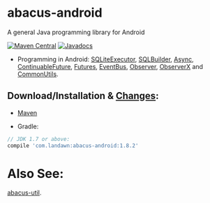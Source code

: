 # abacus-android
A general Java programming library for Android 

[![Maven Central](https://img.shields.io/maven-central/v/com.landawn/abacus-android.svg)](https://maven-badges.herokuapp.com/maven-central/com.landawn/abacus-android/)
[![Javadocs](https://www.javadoc.io/badge/com.landawn/abacus-android.svg)](https://www.javadoc.io/doc/com.landawn/abacus-android)


* Programming in Android: 
[SQLiteExecutor](https://cdn.staticaly.com/gh/landawn/abacus-android/master/docs/SQLiteExecutor_view.html), 
[SQLBuilder](https://cdn.staticaly.com/gh/landawn/abacus-android/master/docs/SQLBuilder_view.html), 
[Async](https://cdn.staticaly.com/gh/landawn/abacus-android/master/docs/Async_Android_view.html), 
[ContinuableFuture](https://cdn.staticaly.com/gh/landawn/abacus-android/master/docs/ContinuableFuture_Android_view.html), 
[Futures](https://cdn.staticaly.com/gh/landawn/abacus-android/master/docs/Futures_Android_view.html), 
[EventBus](https://cdn.staticaly.com/gh/landawn/abacus-android/master/docs/EventBus_view.html), 
[Observer](https://cdn.staticaly.com/gh/landawn/abacus-android/master/docs/Observer_view.html), 
[ObserverX](https://cdn.staticaly.com/gh/landawn/abacus-android/master/docs/ObserverX_view.html) and 
[CommonUtils](https://cdn.staticaly.com/gh/landawn/abacus-android/master/docs/CommonUtils_view.html).

## Download/Installation & [Changes](https://github.com/landawn/abacus-android/blob/master/CHANGES.md):

* [Maven](http://search.maven.org/#search%7Cga%7C1%7Cg%3A%22com.landawn%22)

* Gradle:
```gradle
// JDK 1.7 or above:
compile 'com.landawn:abacus-android:1.8.2' 
```


# Also See:
[abacus-util](https://github.com/landawn/abacus-util).